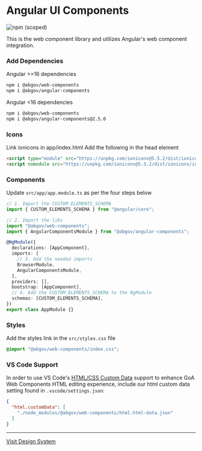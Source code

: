 # Angular UI Components

![npm (scoped)](https://img.shields.io/npm/v/@abgov/angular-components?color=%230081a2&label=angular-components&style=flat-square)

This is the web component library and utilizes Angular's web component integration.

### Add Dependencies

Angular >=16 dependencies
```bash
npm i @abgov/web-components
npm i @abgov/angular-components
```

Angular <16 dependencies
```bash
npm i @abgov/web-components
npm i @abgov/angular-components@2.5.0
```

### Icons

Link ionicons in app/index.html
Add the following in the head element

```html
<script type="module" src="https://unpkg.com/ionicons@5.5.2/dist/ionicons/ionicons.esm.js"></script>
<script nomodule src="https://unpkg.com/ionicons@5.5.2/dist/ionicons/ionicons.js"></script>
```

### Components

Update `src/app/app.module.ts` as per the four steps below

```typescript
// 1. Import the CUSTOM_ELEMENTS_SCHEMA
import { CUSTOM_ELEMENTS_SCHEMA } from "@angular/core";

// 2. Import the libs
import "@abgov/web-components";
import { AngularComponentsModule } from "@abgov/angular-components";

@NgModule({
  declarations: [AppComponent],
  imports: [
    // 3. Add the needed imports
    BrowserModule,
    AngularComponentsModule,
  ],
  providers: [],
  bootstrap: [AppComponent],
  // 4. Add the CUSTOM_ELEMENTS_SCHEMA to the NgModule
  schemas: [CUSTOM_ELEMENTS_SCHEMA],
})
export class AppModule {}
```

### Styles

Add the styles link in the `src/styles.css` file

```css
@import "@abgov/web-components/index.css";
```

### VS Code Support

In order to use VS Code's [HTML/CSS Custom Data](https://github.com/microsoft/vscode-custom-data)
support to enhance GoA Web Components HTML editing experience, include our html custom data 
setting found in `.vscode/settings.json`:

```json
{
  "html.customData": [
    "./node_modules/@abgov/web-components/html.html-data.json"
  ]
}
```

---

[Visit Design System](https://ui-components.alberta.ca)

